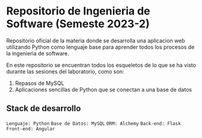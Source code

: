 # Repositorio de Ingenieria de Software (Semeste 2023-2)

Repositorio oficial de la materia donde se desarrolla una aplicacion web utilizando Python como lenguaje base para aprender todos los procesos de la ingenieria de software.

En este repositorio se encuentran todos los esqueletos de lo que se ha visto durante las sesiones del laboratorio, como son:

1. Repasos de MySQL
2. Aplicaciones sencillas de Python que se conectan a una base de datos

## Stack de desarrollo

```Lenguaje: Python```
```Base de Datos: MySQL```
```ORM: Alchemy```
```Back-end: Flask```
```Front-end: Angular```

